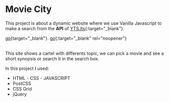 # Movie City

This project is about a dynamic website where we use Vanilla Javascript to make a search from the **API** of [YTS.lts](https://yts.lt/api){:target="_blank"}. 

[go](http://stackoverflow.com){target="_blank"}.
[go](http://stackoverflow.com){:target="_blank" rel="noopener"}

<br/>
This site shows a cartel with differents topic, we can pick a movie and see a short synopsis or search it in the search box.

In this project I used:
- HTML - CSS - JAVASCRIPT
- PostCSS
- CSS Grid
- jQuery


